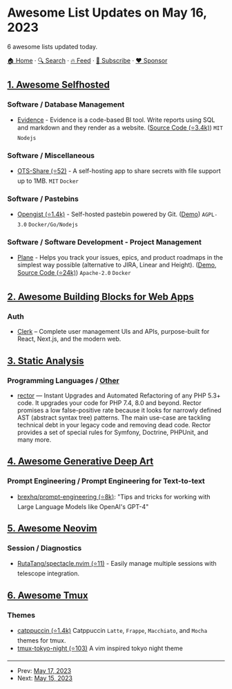 # Awesome List Updates on May 16, 2023

6 awesome lists updated today.

[🏠 Home](/README.md) · [🔍 Search](https://www.trackawesomelist.com/search/) · [🔥 Feed](https://www.trackawesomelist.com/rss.xml) · [📮 Subscribe](https://trackawesomelist.us17.list-manage.com/subscribe?u=d2f0117aa829c83a63ec63c2f&id=36a103854c) · [❤️  Sponsor](https://github.com/sponsors/theowenyoung)



## [1. Awesome Selfhosted](/content/awesome-selfhosted/awesome-selfhosted/README.md)

### Software / Database Management

*   [Evidence](https://evidence.dev) - Evidence is a code-based BI tool. Write reports using SQL and markdown and they render as a website. ([Source Code (⭐3.4k)](https://github.com/evidence-dev/evidence)) `MIT` `Nodejs`

### Software / Miscellaneous

*   [OTS-Share (⭐52)](https://github.com/rpgeeganage/ots-share-app) - A self-hosting app to share secrets with file support up to 1MB. `MIT` `Docker`

### Software / Pastebins

*   [Opengist (⭐1.4k)](https://github.com/thomiceli/opengist) - Self-hosted pastebin powered by Git. ([Demo](https://opengist.thomice.li)) `AGPL-3.0` `Docker/Go/Nodejs`

### Software / Software Development - Project Management

*   [Plane](https://plane.so) - Helps you track your issues, epics, and product roadmaps in the simplest way possible (alternative to JIRA, Linear and Height). ([Demo](https://app.plane.so), [Source Code (⭐24k)](https://github.com/makeplane/plane)) `Apache-2.0` `Docker`

## [2. Awesome Building Blocks for Web Apps](/content/componently-com/awesome-building-blocks-for-web-apps/README.md)

### Auth

*   [Clerk](https://clerk.com) – Complete user management UIs and APIs, purpose-built for React, Next.js, and the modern web.

## [3. Static Analysis](/content/analysis-tools-dev/static-analysis/README.md)

### Programming Languages / [Other](#other-1)

*   [rector](https://getrector.org) — Instant Upgrades and Automated Refactoring of any PHP 5.3+ code. It upgrades your code for PHP 7.4, 8.0 and beyond. Rector promises a low false-positive rate because it looks for narrowly defined AST (abstract syntax tree) patterns.  The main use-case are tackling technical debt in your legacy code and removing dead code. Rector provides a set of special rules for Symfony, Doctrine, PHPUnit, and many more.

## [4. Awesome Generative Deep Art](/content/filipecalegario/awesome-generative-deep-art/README.md)

### Prompt Engineering / Prompt Engineering for Text-to-text

*   [brexhq/prompt-engineering (⭐8k)](https://github.com/brexhq/prompt-engineering): "Tips and tricks for working with Large Language Models like OpenAI's GPT-4"

## [5. Awesome Neovim](/content/rockerBOO/awesome-neovim/README.md)

### Session / Diagnostics

*   [RutaTang/spectacle.nvim (⭐11)](https://github.com/RutaTang/spectacle.nvim) - Easily manage multiple sessions with telescope integration.

## [6. Awesome Tmux](/content/rothgar/awesome-tmux/README.md)

### Themes

*   [catppuccin (⭐1.4k)](https://github.com/catppuccin/tmux) Catppuccin `Latte`, `Frappe`, `Macchiato`, and `Mocha` themes for tmux.
*   [tmux-tokyo-night (⭐103)](https://github.com/fabioluciano/tmux-tokyo-night) A vim inspired tokyo night theme

---

- Prev: [May 17, 2023](/content/2023/05/17/README.md)
- Next: [May 15, 2023](/content/2023/05/15/README.md)